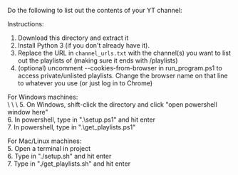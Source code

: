 Do the following to list out the contents of your YT channel:

Instructions:
1. Download this directory and extract it
2. Install Python 3 (if you don't already have it).
3. Replace the URL in `channel_urls.txt` with the channel(s) you want to list out the playlists of (making sure it ends with /playlists)
4. (optional) uncomment --cookies-from-browser in run_program.ps1 to access private/unlisted playlists. Change the browser name on that line to whatever you use (or just log in to Chrome)  

For Windows machines:  
\ \ \ 5. On Windows, shift-click the directory and click "open powershell window here"  
   6. In powershell, type in ".\setup.ps1" and hit enter  
   7. In powershell, type in ".\get_playlists.ps1"  

For Mac/Linux machines:  
   5. Open a terminal in project  
   6. Type in "./setup.sh" and hit enter  
   7. Type in "./get_playlists.sh" and hit enter  
